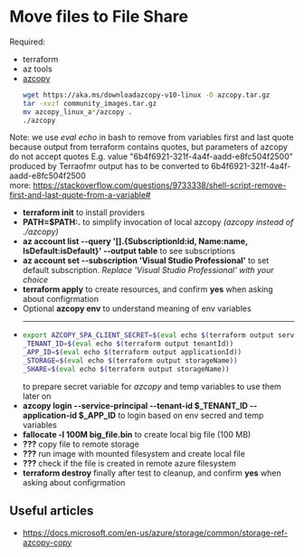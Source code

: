 # Move files to File Share


Required:
- terraform
- az tools
- [azcopy](https://docs.microsoft.com/en-us/azure/storage/common/storage-use-azcopy-v10#download-azcopy)
    ```bash
    wget https://aka.ms/downloadazcopy-v10-linux -O azcopy.tar.gz
    tar -xvzf community_images.tar.gz
    mv azcopy_linux_a*/azcopy .
    ./azcopy
    ```

Note: we use *eval echo* in bash to remove from variables first and last quote because output from terraform contains quotes, but parameters of azcopy do not accept quotes
E.g. value "6b4f6921-321f-4a4f-aadd-e8fc504f2500" produced by Terraofmr output has to be converted to 6b4f6921-321f-4a4f-aadd-e8fc504f2500  
more: https://stackoverflow.com/questions/9733338/shell-script-remove-first-and-last-quote-from-a-variable#

- **terraform init** to install providers
- **PATH=$PATH:.** to simplify invocation of local azcopy *(azcopy instead of ./azcopy)*
- **az account list --query '[].{SubscriptionId:id, Name:name, IsDefault:isDefault}' --output table** to see subscriptions
- **az account set --subscription 'Visual Studio Professional'** to set default subscription. *Replace 'Visual Studio Professional' with your choice*
- **terraform apply** to create resources, and confirm **yes** when asking about configrmation
- Optional **azcopy env** to understand meaning of env variables
- ***
  ```bash
  export AZCOPY_SPA_CLIENT_SECRET=$(eval echo $(terraform output servicePrincipalPassword))
  _TENANT_ID=$(eval echo $(terraform output tenantId))
  _APP_ID=$(eval echo $(terraform output applicationId))
  _STORAGE=$(eval echo $(terraform output storageName))
  _SHARE=$(eval echo $(terraform output storageName))
  ```
  to prepare secret variable for *azcopy* and temp variables to use them later on
- **azcopy login --service-principal --tenant-id $_TENANT_ID --application-id $_APP_ID** to login based on env secred and temp variables
- **fallocate -l 100M big_file.bin** to create local big file (100 MB)
- **???** copy file to remote storage
- **???** run image with mounted filesystem and create local file
- **???** check if the file is created in remote azure filesystem
- **terraform destroy** finally after test to cleanup, and confirm **yes** when asking about configrmation

## Useful articles
- https://docs.microsoft.com/en-us/azure/storage/common/storage-ref-azcopy-copy